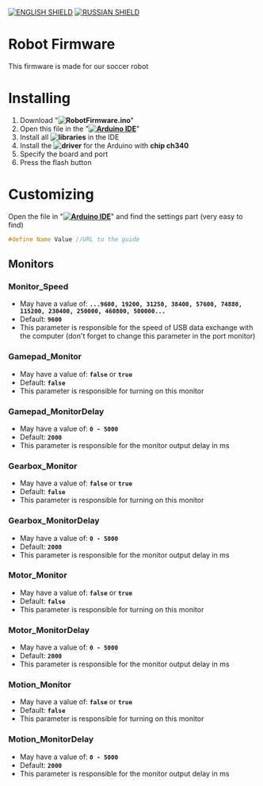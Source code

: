 [![ENGLISH SHIELD](https://img.shields.io/badge/-English-08f?style=flat-square)]()
[![RUSSIAN SHIELD](https://img.shields.io/badge/-Русский-444?style=flat-square)](RU_README.md)

# Robot Firmware

This firmware is made for our soccer robot

# Installing

1. Download "**![RobotFirmware.ino](https://raw.githubusercontent.com/UBER-BLACK/SoccerRobotsPro/main/src/programs/code/RobotFirmware/RobotFirmware.ino)**"
1. Open this file in the "**[![Arduino IDE]()](https://www.arduino.cc/en/software)**"
1. Install all **![libraries](https://github.com/UBER-BLACK/SoccerRobotsPro/tree/main/src/programs/libraries)** in the IDE
1. Install the **![driver](https://github.com/UBER-BLACK/SoccerRobotsPro/tree/main/src/programs/drivers/ch340)** for the Arduino with **chip ch340**
1. Specify the board and port
1. Press the flash button

# Customizing

Open the file in "**[![Arduino IDE]()](https://www.arduino.cc/en/software)**" and find the settings part (very easy to find)
```C++
#define Name Value //URL to the guide
```

## Monitors

### Monitor_Speed

  - May have a value of: **``...9600, 19200, 31250, 38400, 57600, 74880, 115200, 230400, 250000, 460800, 500000...``**
  - Default: **``9600``**
  - This parameter is responsible for the speed of USB data exchange with the computer (don't forget to change this parameter in the port monitor)

### Gamepad_Monitor

  - May have a value of: **``false``** or **``true``**
  - Default: **``false``**
  - This parameter is responsible for turning on this monitor

### Gamepad_MonitorDelay

  - May have a value of: **``0 - 5000``**
  - Default: **``2000``**
  - This parameter is responsible for the monitor output delay in ms

### Gearbox_Monitor

  - May have a value of: **``false``** or **``true``**
  - Default: **``false``**
  - This parameter is responsible for turning on this monitor

### Gearbox_MonitorDelay
  - May have a value of: **``0 - 5000``**
  - Default: **``2000``**
  - This parameter is responsible for the monitor output delay in ms

### Motor_Monitor

  - May have a value of: **``false``** or **``true``**
  - Default: **``false``**
  - This parameter is responsible for turning on this monitor

### Motor_MonitorDelay
  - May have a value of: **``0 - 5000``**
  - Default: **``2000``**
  - This parameter is responsible for the monitor output delay in ms

### Motion_Monitor

  - May have a value of: **``false``** or **``true``**
  - Default: **``false``**
  - This parameter is responsible for turning on this monitor

### Motion_MonitorDelay
  - May have a value of: **``0 - 5000``**
  - Default: **``2000``**
  - This parameter is responsible for the monitor output delay in ms
